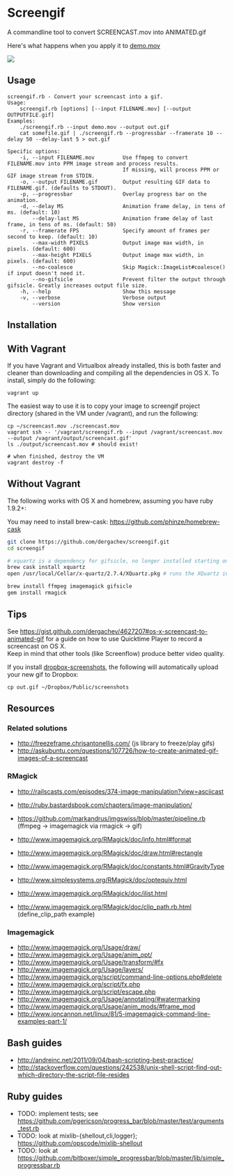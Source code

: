 # Screengif

A commandline tool to convert SCREENCAST.mov into ANIMATED.gif

Here's what happens when you apply it to [demo.mov](https://raw.github.com/dergachev/screengif/master/demo.mov)

![](https://raw.github.com/dergachev/screengif/master/demo.gif)

## Usage

```
screengif.rb - Convert your screencast into a gif.
Usage:
	screengif.rb [options] [--input FILENAME.mov] [--output OUTPUTFILE.gif]
Examples:
	./screengif.rb --input demo.mov --output out.gif
	cat somefile.gif | ./screengif.rb --progressbar --framerate 10 --delay 50 --delay-last 5 > out.gif

Specific options:
    -i, --input FILENAME.mov         Use ffmpeg to convert FILENAME.mov into PPM image stream and process results.
                                     If missing, will process PPM or GIF image stream from STDIN.
    -o, --output FILENAME.gif        Output resulting GIF data to FILENAME.gif. (defaults to STDOUT).
    -p, --progressbar                Overlay progress bar on the animation.
    -d, --delay MS                   Animation frame delay, in tens of ms. (default: 10)
        --delay-last MS              Animation frame delay of last frame, in tens of ms. (default: 50)
    -r, --framerate FPS              Specify amount of frames per second to keep. (default: 10)
        --max-width PIXELS           Output image max width, in pixels. (default: 600)
        --max-height PIXELS          Output image max width, in pixels. (default: 600)
        --no-coalesce                Skip Magick::ImageList#coalesce() if input doesn't need it.
        --no-gifsicle                Prevent filter the output through gifsicle. Greatly increases output file size.
    -h, --help                       Show this message
    -v, --verbose                    Verbose output
        --version                    Show version
```

## Installation

## With Vagrant

If you have Vagrant and Virtualbox already installed, this is both faster and cleaner than downloading and compiling all the dependencies in OS X. To install, simply do the following:

```
vagrant up
```

The easiest way to use it is to copy your image to screengif project directory (shared in the VM under /vagrant), and run the following:

```
cp ~/screencast.mov ./screencast.mov
vagrant ssh -- '/vagrant/screengif.rb --input /vagrant/screencast.mov --output /vagrant/output/screencast.gif'
ls ./output/screencast.mov # should exist!

# when finished, destroy the VM
vagrant destroy -f
```

## Without Vagrant

The following works with OS X and homebrew, assuming you have ruby 1.9.2+:

You may need to install brew-cask: https://github.com/phinze/homebrew-cask

```bash
git clone https://github.com/dergachev/screengif.git
cd screengif

# xquartz is a dependency for gifsicle, no longer installed starting on 10.8
brew cask install xquartz 
open /usr/local/Cellar/x-quartz/2.7.4/XQuartz.pkg # runs the XQuartz installer

brew install ffmpeg imagemagick gifsicle
gem install rmagick
```

## Tips

See https://gist.github.com/dergachev/4627207#os-x-screencast-to-animated-gif
for a guide on how to use Quicktime Player to record a screencast on OS X.  
Keep in mind that other tools (like Screenflow) produce better video quality.

If you install [dropbox-screenshots](https://github.com/dergachev/dropbox-screenshots),
the following will automatically upload your new gif to Dropbox: 

    cp out.gif ~/Dropbox/Public/screenshots

## Resources

### Related solutions

* http://freezeframe.chrisantonellis.com/ (js library to freeze/play gifs)
* http://askubuntu.com/questions/107726/how-to-create-animated-gif-images-of-a-screencast

### RMagick

* http://railscasts.com/episodes/374-image-manipulation?view=asciicast
* http://ruby.bastardsbook.com/chapters/image-manipulation/
* https://github.com/markandrus/imgswiss/blob/master/pipeline.rb (ffmpeg -> imagemagick via rmagick -> gif)

* http://www.imagemagick.org/RMagick/doc/info.html#format
* http://www.imagemagick.org/RMagick/doc/draw.html#rectangle
* http://www.imagemagick.org/RMagick/doc/constants.html#GravityType
* http://www.simplesystems.org/RMagick/doc/optequiv.html
* http://www.imagemagick.org/RMagick/doc/ilist.html
* http://www.imagemagick.org/RMagick/doc/clip_path.rb.html (define_clip_path example)

### Imagemagick

* http://www.imagemagick.org/Usage/draw/
* http://www.imagemagick.org/Usage/anim_opt/
* http://www.imagemagick.org/Usage/transform/#fx
* http://www.imagemagick.org/Usage/layers/
* http://www.imagemagick.org/script/command-line-options.php#delete
* http://www.imagemagick.org/script/fx.php
* http://www.imagemagick.org/script/escape.php
* http://www.imagemagick.org/Usage/annotating/#watermarking
* http://www.imagemagick.org/Usage/anim_mods/#frame_mod
* http://www.ioncannon.net/linux/81/5-imagemagick-command-line-examples-part-1/

## Bash guides

* http://andreinc.net/2011/09/04/bash-scripting-best-practice/
* http://stackoverflow.com/questions/242538/unix-shell-script-find-out-which-directory-the-script-file-resides

## Ruby guides

* TODO: implement tests; see https://github.com/pgericson/progress_bar/blob/master/test/arguments_test.rb
* TODO: look at mixlib-{shellout,cli,logger}; https://github.com/opscode/mixlib-shellout
* TODO: look at https://github.com/bitboxer/simple_progressbar/blob/master/lib/simple_progressbar.rb
